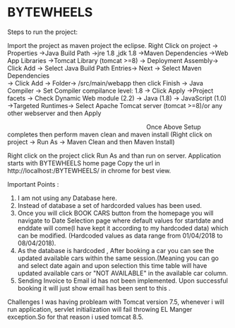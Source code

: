 # BYTEWHEELS


Steps to run the project:

Import the project as maven project the eclipse.
    Right Click on project -> Properties ->Java Build Path     ->jre 1.8 ,jdk 1.8
                                                               ->Maven Dependencies
                                                               ->Web App Libraries
                                                               ->Tomcat Library (tomcat >=8)
                                         -> Deployment Assembly-> Click Add -> Select Java Build Path Entries-> Next -> Select Maven Dependencies   
                                                               -> Click Add -> Folder-> /src/main/webapp then click Finish
                                         -> Java Compiler -> Set Compiler compilance level: 1.8 -> Click Apply 
                                         ->Project facets  -> Check Dynamic Web module (2.2)
                                                           -> Java (1.8)
                                                           -> JavaScript (1.0)
                                         ->Targeted Runtimes-> Select Apache Tomcat server (tomcat >=8)/or any other webserver and then Apply
                                         
                                         
                                         
Once Above Setup completes then perform  maven clean and maven install (Right click on project -> Run As -> Maven Clean and then Maven Install)                                     

Right click on the project click Run As and than run on server.
Application starts with BYTEWHEELS home page
Copy the url in http://localhost:<portno>/BYTEWHEELS/ in chrome for best view.
  
  
Important Points :
1. I am not using any Database here.
2. Instead of database a set of hardcorded values has been used.
3. Once you will click BOOK CARS button from the homepage you will navigate to Date Selection page where default values for startdate and 
enddate will come(I have kept it according to my hardcoded data) which can be modified. (Hardcoded values as data range from 01/04/2018 to
08/04/2018).
4. As the database is hardcoded , After booking a car you can see the updated available cars within the same session.(Meaning you can go and select date again and upon selection this time table will have updated available cars or "NOT AVAILABLE" in the available car column.
5. Sending Invoice to Email id has not been implemented. Upon successful booking it will just show email has been sent to this <Email ID>.

Challenges
    I was having probleam with Tomcat version 7.5, whenever i will run application, servlet initialization will fail throwing EL Manger exception.So for that reason i used tomcat 8.5.
   
    
